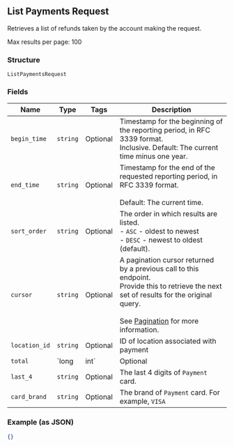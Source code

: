 ## List Payments Request

Retrieves a list of refunds taken by the account making the request.

Max results per page: 100

### Structure

`ListPaymentsRequest`

### Fields

| Name | Type | Tags | Description |
|  --- | --- | --- | --- |
| `begin_time` | `string` | Optional | Timestamp for the beginning of the reporting period, in RFC 3339 format.<br>Inclusive. Default: The current time minus one year. |
| `end_time` | `string` | Optional | Timestamp for the end of the requested reporting period, in RFC 3339 format.<br><br>Default: The current time. |
| `sort_order` | `string` | Optional | The order in which results are listed.<br>- `ASC` - oldest to newest<br>- `DESC` - newest to oldest (default). |
| `cursor` | `string` | Optional | A pagination cursor returned by a previous call to this endpoint.<br>Provide this to retrieve the next set of results for the original query.<br><br>See [Pagination](https://developer.squareup.com/docs/basics/api101/pagination) for more information. |
| `location_id` | `string` | Optional | ID of location associated with payment |
| `total` | `long|int` | Optional | The exact amount in the total_money for a `Payment`. |
| `last_4` | `string` | Optional | The last 4 digits of `Payment` card. |
| `card_brand` | `string` | Optional | The brand of `Payment` card. For example, `VISA` |

### Example (as JSON)

```json
{}
```

